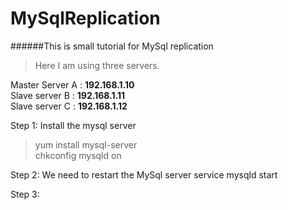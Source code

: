 # MySqlReplication

######This is small tutorial for MySql replication

>Here I am using three servers.

Master Server A : **192.168.1.10** <br>
Slave server B  : **192.168.1.11** <br>
Slave server C  : **192.168.1.12** <br>

Step 1: Install the mysql server<br>
  >yum install mysql-server <br>
  >chkconfig mysqld on

Step 2: We need to restart the MySql server
  service mysqld start

Step 3: 

